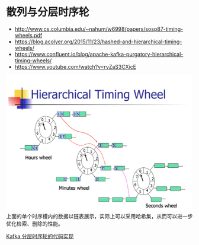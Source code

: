 # 散列与分层时序轮
* http://www.cs.columbia.edu/~nahum/w6998/papers/sosp87-timing-wheels.pdf
* https://blog.acolyer.org/2015/11/23/hashed-and-hierarchical-timing-wheels/
* https://www.confluent.io/blog/apache-kafka-purgatory-hierarchical-timing-wheels/
* https://www.youtube.com/watch?v=rvZaS3CXicE

![](./Hashed%20and%20Hierarchical%20Timing%20Wheels.png)  
上面的单个时序槽内的数据以链表展示，实际上可以采用哈希集，从而可以进一步优化检索、删除的性能。  

[Kafka 分层时序轮的代码实现](https://github.com/apache/kafka/blob/b1796ce6d2c04444a62393fbfd7c61811e001d67/server-common/src/main/java/org/apache/kafka/server/util/timer/TimingWheel.java)  
